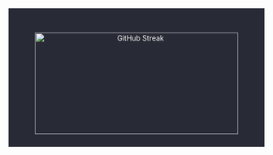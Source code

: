 <div style="background-color: #282a36; padding: 10px; text-align: center;">
    <div style="background-color: #282a36; color: #f8f8f2; display: inline-block; padding: 10px;">
        <h3></h3>
        <p></p>
        <div style="display: flex; justify-content: center;">
            <img src="https://github-readme-streak-stats.herokuapp.com/?user=xuantruongit32&theme=dracula" alt="GitHub Streak" style="margin: 5px; height: 200px; width: 400px;">
        </div>
    </div>
</div>
